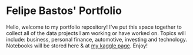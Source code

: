 # Felipe Bastos' Portfolio

Hello, welcome to my portfolio repository! I've put this space together to collect all of the data projects I am working or have worked on. 
Topics will include: business, personal finance, automotive, investing and technology. Notebooks will be stored here & at [my kaggle page](https://www.kaggle.com/felipebastos23). Enjoy!  
